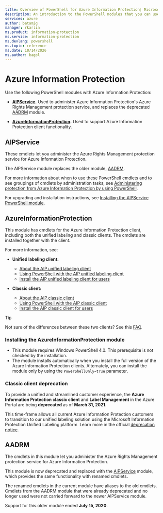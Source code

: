 ```yaml
---
title: Overview of PowerShell for Azure Information Protection| Microsoft Docs
description: An introduction to the PowerShell modules that you can use with Azure Information Protection.
services: azure
author: batamig
manager: rkarlin
ms.product: information-protection
ms.service: information-protection
ms.devlang: powershell
ms.topic: reference
ms.date: 10/14/2020
ms.author: bagol
---
```


# Azure Information Protection

Use the following PowerShell modules with Azure Information Protection: 

- **[AIPService](#aipservice).** Used to administer Azure Information Protection's Azure Rights Management protection service, and replaces the deprecated [AADRM](#aadrm) module.

- **[AzureInformationProtection](#azureinformationprotection).** Used to support Azure Information Protection client functionality.

## AIPService
    
These cmdlets let you administer the Azure Rights Management protection service for Azure Information Protection. 

The AIPService module replaces the older module, [AADRM](#aadrm).

For more information about when to use these PowerShell cmdlets and to see groupings of cmdlets by administration tasks, see [Administering protection from Azure Information Protection by using PowerShell](/information-protection/deploy-use/administer-powershell).
    
For upgrading and installation instructions, see [Installing the AIPService PowerShell module](/information-protection/deploy-use/install-powershell).
    

## AzureInformationProtection

This module has cmdlets for the Azure Information Protection client, including both the unified labeling and classic clients. The cmdlets are installed together with the client. 

For more information, see:

- **Unified labeling client:**
    - [About the AIP unified labeling client](/information-protection/rms-client/aip-clientv2)
    - [Using PowerShell with the AIP unified labeling client](/information-protection/rms-client/clientv2-admin-guide-powershell)
    - [Install the AIP unified labeling client for users](/information-protection/rms-client/clientv2-admin-guide-install)

- **Classic client:**
    - [About the AIP classic client](/information-protection/rms-client/aip-client)
    - [Using PowerShell with the AIP classic client](/information-protection/rms-client/client-admin-guide-powershell)
    - [Install the AIP classic client for users](/information-protection/rms-client/client-admin-guide-install)


> [!TIP]
> Not sure of the differences between these two clients? See this [FAQ](/azure/information-protection/faqs#whats-the-difference-between-the-azure-information-protection-client-and-the-azure-information-protection-unified-labeling-client).

### Installing the AzureInformationProtection module

- This module requires Windows PowerShell 4.0. This prerequisite is not checked by the installation. 
- The module installs automatically when you install the full version of the Azure Information Protection clients. Alternately, you can install the module only by using the `PowerShellOnly=true` parameter.

### Classic client deprecation

To provide a unified and streamlined customer experience, the **Azure Information Protection classic client** and **Label Management** in the Azure Portal are being **deprecated** as of **March 31, 2021.** 

This time-frame allows all current Azure Information Protection customers to transition to our unified labeling solution using the Microsoft Information Protection Unified Labeling platform. Learn more in the official [deprecation notice](https://aka.ms/aipclassicsunset).

## AADRM
    
The cmdlets in this module let you administer the Azure Rights Management protection service for Azure Information Protection.

This module is now deprecated and replaced with the [AIPService](#aipservice) module, which provides the same functionality with renamed cmdlets. 

The renamed cmdlets in the current module have aliases to the old cmdlets. Cmdlets from the AADRM module that were already deprecated and no longer used were not carried forward to the newer AIPService module.

Support for this older module ended **July 15, 2020**.  
